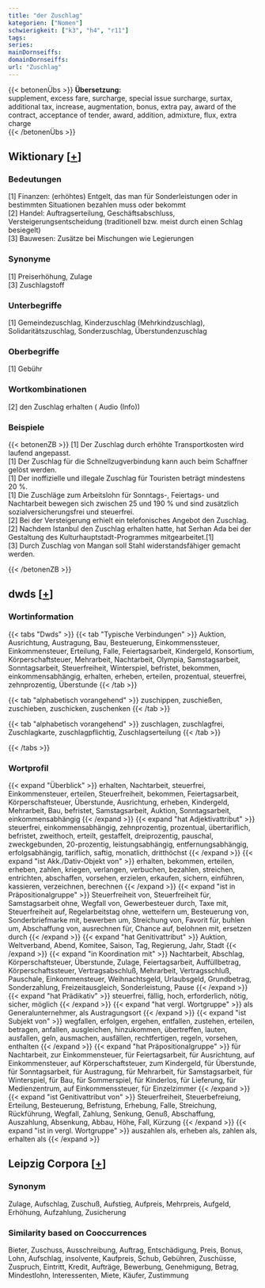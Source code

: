 ```yaml
---
title: "der Zuschlag"
kategorien: ["Nomen"]
schwierigkeit: ["k3", "h4", "r11"]
tags:
series:
mainDornseiffs:
domainDornseiffs:
url: "Zuschlag"
---
```


{{< betonenÜbs >}}
**Übersetzung:**  
supplement, excess fare, surcharge, special issue surcharge, surtax, additional tax, increase, augmentation, bonus, extra pay, award of the contract, acceptance of tender, award, addition, admixture, flux, extra  charge  
{{< /betonenÜbs >}}

## Wiktionary [[+](https://de.wiktionary.org/wiki/Zuschlag)]

### Bedeutungen
[1] Finanzen: (erhöhtes) Entgelt, das man für Sonderleistungen oder in bestimmten Situationen bezahlen muss oder bekommt  
[2] Handel: Auftragserteilung, Geschäftsabschluss, Versteigerungsentscheidung (traditionell bzw. meist durch einen Schlag besiegelt)  
[3] Bauwesen: Zusätze bei Mischungen wie Legierungen  

### Synonyme
[1] Preiserhöhung, Zulage  
[3] Zuschlagstoff  

### Unterbegriffe
[1] Gemeindezuschlag, Kinderzuschlag (Mehrkindzuschlag), Solidaritätszuschlag, Sonderzuschlag, Überstundenzuschlag  

### Oberbegriffe
[1] Gebühr  

### Wortkombinationen
[2] den Zuschlag erhalten ( Audio (Info))  

### Beispiele
{{< betonenZB >}}
[1] Der Zuschlag durch erhöhte Transportkosten wird laufend angepasst.  
[1] Der Zuschlag für die Schnellzugverbindung kann auch beim Schaffner gelöst werden.  
[1] Der inoffizielle und illegale Zuschlag für Touristen beträgt mindestens 20 %.  
[1] Die Zuschläge zum Arbeitslohn für Sonntags-, Feiertags- und Nachtarbeit bewegen sich zwischen 25 und 190 % und sind zusätzlich sozialversicherungsfrei und steuerfrei.  
[2] Bei der Versteigerung erhielt ein telefonisches Angebot den Zuschlag.  
[2] Nachdem Istanbul den Zuschlag erhalten hatte, hat Serhan Ada bei der Gestaltung des Kulturhauptstadt-Programmes mitgearbeitet.[1]  
[3] Durch Zuschlag von Mangan soll Stahl widerstandsfähiger gemacht werden.  

{{< /betonenZB >}}


## dwds [[+](https://www.dwds.de/wb/Zuschlag)]

### Wortinformation
{{< tabs "Dwds" >}}
{{< tab "Typische Verbindungen" >}}
Auktion, Ausrichtung, Austragung, Bau, Besteuerung, Einkommenssteuer, Einkommensteuer, Erteilung, Falle, Feiertagsarbeit, Kindergeld, Konsortium, Körperschaftsteuer, Mehrarbeit, Nachtarbeit, Olympia, Samstagsarbeit, Sonntagsarbeit, Steuerfreiheit, Winterspiel, befristet, bekommen, einkommensabhängig, erhalten, erheben, erteilen, prozentual, steuerfrei, zehnprozentig, Überstunde
{{< /tab >}}

{{< tab "alphabetisch vorangehend" >}}
zuschippen, zuschießen, zuschieben, zuschicken, zuschenken
{{< /tab >}}

{{< tab "alphabetisch vorangehend" >}}
zuschlagen, zuschlagfrei, Zuschlagkarte, zuschlagpflichtig, Zuschlagserteilung
{{< /tab >}}

{{< /tabs >}}

### Wortprofil
{{< expand "Überblick" >}} erhalten, Nachtarbeit, steuerfrei, Einkommensteuer, erteilen, Steuerfreiheit, bekommen, Feiertagsarbeit, Körperschaftsteuer, Überstunde, Ausrichtung, erheben, Kindergeld, Mehrarbeit, Bau, befristet, Samstagsarbeit, Auktion, Sonntagsarbeit, einkommensabhängig {{< /expand >}}
{{< expand "hat Adjektivattribut" >}} steuerfrei, einkommensabhängig, zehnprozentig, prozentual, übertariflich, befristet, zweithoch, erteilt, gestaffelt, dreiprozentig, pauschal, zweckgebunden, 20-prozentig, leistungsabhängig, entfernungsabhängig, erfolgsabhängig, tariflich, saftig, monatlich, dritthöchst {{< /expand >}}
{{< expand "ist Akk./Dativ-Objekt von" >}} erhalten, bekommen, erteilen, erheben, zahlen, kriegen, verlangen, verbuchen, bezahlen, streichen, entrichten, abschaffen, vorsehen, erzielen, erkaufen, sichern, einführen, kassieren, verzeichnen, berechnen {{< /expand >}}
{{< expand "ist in Präpositionalgruppe" >}} Steuerfreiheit von, Steuerfreiheit für, Samstagsarbeit ohne, Wegfall von, Gewerbesteuer durch, Taxe mit, Steuerfreiheit auf, Regelarbeitstag ohne, wetteifern um, Besteuerung von, Sonderbriefmarke mit, bewerben um, Streichung von, Favorit für, buhlen um, Abschaffung von, ausrechnen für, Chance auf, belohnen mit, ersetzen durch {{< /expand >}}
{{< expand "hat Genitivattribut" >}} Auktion, Weltverband, Abend, Komitee, Saison, Tag, Regierung, Jahr, Stadt {{< /expand >}}
{{< expand "in Koordination mit" >}} Nachtarbeit, Abschlag, Körperschaftsteuer, Überstunde, Zulage, Feiertagsarbeit, Auffüllbetrag, Körperschaftssteuer, Vertragsabschluß, Mehrarbeit, Vertragsschluß, Pauschale, Einkommensteuer, Weihnachtsgeld, Urlaubsgeld, Grundbetrag, Sonderzahlung, Freizeitausgleich, Sonderleistung, Pause {{< /expand >}}
{{< expand "hat Prädikativ" >}} steuerfrei, fällig, hoch, erforderlich, nötig, sicher, möglich {{< /expand >}}
{{< expand "hat vergl. Wortgruppe" >}} als Generalunternehmer, als Austragungsort {{< /expand >}}
{{< expand "ist Subjekt von" >}} wegfallen, erfolgen, ergehen, entfallen, zustehen, erteilen, betragen, anfallen, ausgleichen, hinzukommen, übertreffen, lauten, ausfallen, geln, ausmachen, ausfällen, rechtfertigen, regeln, vorsehen, enthalten {{< /expand >}}
{{< expand "hat Präpositionalgruppe" >}} für Nachtarbeit, zur Einkommensteuer, für Feiertagsarbeit, für Ausrichtung, auf Einkommensteuer, auf Körperschaftsteuer, zum Kindergeld, für Überstunde, für Sonntagsarbeit, für Austragung, für Mehrarbeit, für Samstagsarbeit, für Winterspiel, für Bau, für Sommerspiel, für Kinderlos, für Lieferung, für Medienzentrum, auf Einkommenssteuer, für Einzelzimmer {{< /expand >}}
{{< expand "ist Genitivattribut von" >}} Steuerfreiheit, Steuerbefreiung, Erteilung, Besteuerung, Befristung, Erhebung, Falle, Streichung, Rückführung, Wegfall, Zahlung, Senkung, Genuß, Abschaffung, Auszahlung, Absenkung, Abbau, Höhe, Fall, Kürzung {{< /expand >}}
{{< expand "ist in vergl. Wortgruppe" >}} auszahlen als, erheben als, zahlen als, erhalten als {{< /expand >}}

## Leipzig Corpora [[+](https://corpora.uni-leipzig.de/en/res?word=Zuschlag&corpusId=deu_newscrawl-public_2018)]


### Synonym
Zulage, Aufschlag, Zuschuß, Aufstieg, Aufpreis, Mehrpreis, Aufgeld, Erhöhung, Aufzahlung, Zusicherung


### Similarity based on Cooccurrences
Bieter, Zuschuss, Ausschreibung, Auftrag, Entschädigung, Preis, Bonus, Lohn, Aufschlag, insolvente, Kaufpreis, Schub, Gebühren, Zuschüsse, Zuspruch, Eintritt, Kredit, Aufträge, Bewerbung, Genehmigung, Betrag, Mindestlohn, Interessenten, Miete, Käufer, Zustimmung

